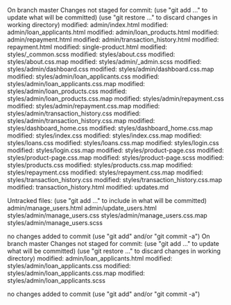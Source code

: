 On branch master
Changes not staged for commit:
  (use "git add <file>..." to update what will be committed)
  (use "git restore <file>..." to discard changes in working directory)
	modified:   admin/index.html
	modified:   admin/loan_applicants.html
	modified:   admin/loan_products.html
	modified:   admin/repayment.html
	modified:   admin/transaction_history.html
	modified:   repayment.html
	modified:   single-product.html
	modified:   styles/_common.scss
	modified:   styles/about.css
	modified:   styles/about.css.map
	modified:   styles/admin/_admin.scss
	modified:   styles/admin/dashboard.css
	modified:   styles/admin/dashboard.css.map
	modified:   styles/admin/loan_applicants.css
	modified:   styles/admin/loan_applicants.css.map
	modified:   styles/admin/loan_products.css
	modified:   styles/admin/loan_products.css.map
	modified:   styles/admin/repayment.css
	modified:   styles/admin/repayment.css.map
	modified:   styles/admin/transaction_history.css
	modified:   styles/admin/transaction_history.css.map
	modified:   styles/dashboard_home.css
	modified:   styles/dashboard_home.css.map
	modified:   styles/index.css
	modified:   styles/index.css.map
	modified:   styles/loans.css
	modified:   styles/loans.css.map
	modified:   styles/login.css
	modified:   styles/login.css.map
	modified:   styles/product-page.css
	modified:   styles/product-page.css.map
	modified:   styles/product-page.scss
	modified:   styles/products.css
	modified:   styles/products.css.map
	modified:   styles/repayment.css
	modified:   styles/repayment.css.map
	modified:   styles/transaction_history.css
	modified:   styles/transaction_history.css.map
	modified:   transaction_history.html
	modified:   updates.md

Untracked files:
  (use "git add <file>..." to include in what will be committed)
	admin/manage_users.html
	admin/update_users.html
	styles/admin/manage_users.css
	styles/admin/manage_users.css.map
	styles/admin/manage_users.scss

no changes added to commit (use "git add" and/or "git commit -a")
On branch master
Changes not staged for commit:
  (use "git add <file>..." to update what will be committed)
  (use "git restore <file>..." to discard changes in working directory)
	modified:   admin/loan_applicants.html
	modified:   styles/admin/loan_applicants.css
	modified:   styles/admin/loan_applicants.css.map
	modified:   styles/admin/loan_applicants.scss

no changes added to commit (use "git add" and/or "git commit -a")
